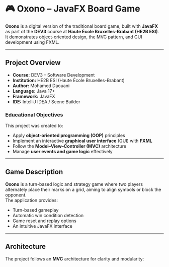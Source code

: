 # 🎮 Oxono – JavaFX Board Game

**Oxono** is a digital version of the traditional board game, built with **JavaFX** as part of the **DEV3** course at **Haute École Bruxelles-Brabant (HE2B ESI)**.  
It demonstrates object-oriented design, the MVC pattern, and GUI development using FXML.

---

## Project Overview

- **Course:** DEV3 – Software Development  
- **Institution:** HE2B ESI (Haute École Bruxelles-Brabant)  
- **Author:** Mohamed Daouani  
- **Language:** Java 17+  
- **Framework:** JavaFX  
- **IDE:** IntelliJ IDEA / Scene Builder

### Educational Objectives

This project was created to:
- Apply **object-oriented programming (OOP)** principles  
- Implement an interactive **graphical user interface** (GUI) with **FXML**  
- Follow the **Model–View–Controller (MVC)** architecture  
- Manage **user events and game logic** effectively  

---

## Game Description

**Oxono** is a turn-based logic and strategy game where two players alternately place their marks on a grid, aiming to align symbols or block the opponent.  
The application provides:
- Turn-based gameplay  
- Automatic win condition detection  
- Game reset and replay options  
- An intuitive JavaFX interface  

---

## Architecture

The project follows an **MVC** architecture for clarity and modularity:


